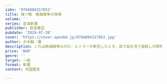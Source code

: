 ```yaml
---
isbn: '9784004317852'
title: 独ソ戦　絶滅戦争の惨禍
volume: ''
series: 岩波新書
publisher: 岩波書店
pubdate: '2019-07-20'
cover: 'https://cover.openbd.jp/9784004317852.jpg'
author: 大木毅／著
description: これは絶滅戦争なのだ．ヒトラーが断言したとき，血で血を洗う皆殺しの闘争が始まった．想像を絶する惨禍．
price: '860'
genre: ''
target: 一般
format: 新書
content: 外国歴史

---
```


